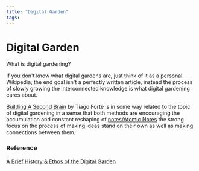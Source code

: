 ```yaml
---
title: "Digital Garden"
tags:
---
```


# Digital Garden

What is digital gardening?

If you don't know what digital gardens are, just think of it as a personal Wikipedia, the end goal isn't a perfectly written article, instead the process of slowly growing the interconnected knowledge is what digital gardening cares about.


[Building A Second Brain](https://www.buildingasecondbrain.com/book) by Tiago Forte is in some way related to the topic of digital gardening in a sense that both methods are encouraging the accumulation and constant reshaping of [notes/Atomic Notes](notes/Atomic%20Notes.md) the strong focus on the process of making ideas stand on their own as well as making connections between them.


### Reference

[A Brief History & Ethos of the Digital Garden](https://maggieappleton.com/garden-history)